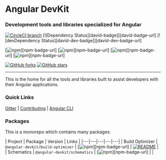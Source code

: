 # Angular DevKit
### Development tools and libraries specialized for Angular

<!-- Insert badges here -->

[![CircleCI branch](https://img.shields.io/circleci/project/github/angular/devkit/master.svg?label=circleci)](https://circleci.com/gh/angular/devkit)
[![Dependency Status][david-badge]][david-badge-url]
[![devDependency Status][david-dev-badge]][david-dev-badge-url]

[![npm](https://img.shields.io/npm/v/%40angular/cli.svg)][npm-badge-url]
[![npm](https://img.shields.io/npm/v/%40angular/cli/next.svg)][npm-badge-url]
[![npm](https://img.shields.io/npm/l/@angular/cli.svg)][npm-badge-url]
[![npm](https://img.shields.io/npm/dm/@angular/cli.svg)][npm-badge-url]

[![GitHub forks](https://img.shields.io/github/forks/angular/devkit.svg?style=social&label=Fork)](https://github.com/angular/devkit/fork)
[![GitHub stars](https://img.shields.io/github/stars/angular/devkit.svg?style=social&label=Star)](https://github.com/angular/devkit)

----

This is the home for all the tools and libraries built to assist developers with their Angular applications.

### Quick Links
[Gitter](https://gitter.im/angular/angular-cli) | [Contributing](https://github.com/angular/devkit/blob/master/CONTRIBUTING.md) | [Angular CLI](https://gitter.im/angular/angular-cli)

### Packages
This is a monorepo which contains many packages:

| Project | Package | Version | Links |
|---|---|---|---|---|
| Build Optimizer | `@angular-devkit/build-optimizer` | [![npm](https://img.shields.io/npm/v/%40angular-devkit/build-optimizer.svg)][npm-badge-url] | [![README](https://img.shields.io/badge/README--green.svg)](https://github.com/angular/devkit/blob/master/packages/angular_devkit/build_optimizer/README.md) |
| Schematics | `@angular-devkit/schematics` | [![npm](https://img.shields.io/npm/v/%40angular-devkit/schematics.svg)][npm-badge-url] | |
